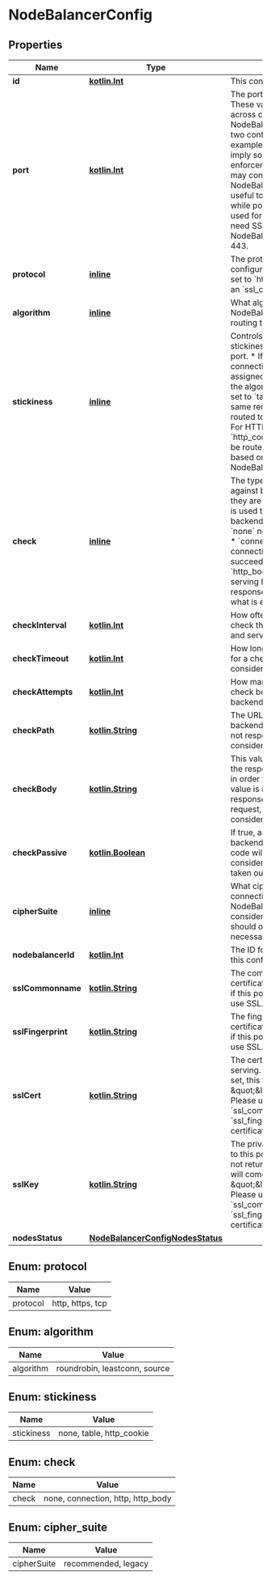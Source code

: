 
# NodeBalancerConfig

## Properties
Name | Type | Description | Notes
------------ | ------------- | ------------- | -------------
**id** | [**kotlin.Int**](.md) | This config&#x27;s unique ID |  [optional]
**port** | [**kotlin.Int**](.md) | The port this Config is for. These values must be unique across configs on a single NodeBalancer (you can&#x27;t have two configs for port 80, for example).  While some ports imply some protocols, no enforcement is done and you may configure your NodeBalancer however is useful to you. For example, while port 443 is generally used for HTTPS, you do not need SSL configured to have a NodeBalancer listening on port 443.  |  [optional]
**protocol** | [**inline**](#ProtocolEnum) | The protocol this port is configured to serve. * If this is set to &#x60;https&#x60; you must include an &#x60;ssl_cert&#x60; and an &#x60;ssl_key&#x60;.  |  [optional]
**algorithm** | [**inline**](#AlgorithmEnum) | What algorithm this NodeBalancer should use for routing traffic to backends.  |  [optional]
**stickiness** | [**inline**](#StickinessEnum) | Controls how session stickiness is handled on this port. * If set to &#x60;none&#x60; connections will always be assigned a backend based on the algorithm configured. * If set to &#x60;table&#x60; sessions from the same remote address will be routed to the same   backend.  * For HTTP or HTTPS clients, &#x60;http_cookie&#x60; allows sessions to be   routed to the same backend based on a cookie set by the NodeBalancer.  |  [optional]
**check** | [**inline**](#CheckEnum) | The type of check to perform against backends to ensure they are serving requests. This is used to determine if backends are up or down. * If &#x60;none&#x60; no check is performed. * &#x60;connection&#x60; requires only a connection to the backend to succeed. * &#x60;http&#x60; and &#x60;http_body&#x60; rely on the backend serving HTTP, and that   the response returned matches what is expected.  |  [optional]
**checkInterval** | [**kotlin.Int**](.md) | How often, in seconds, to check that backends are up and serving requests.  |  [optional]
**checkTimeout** | [**kotlin.Int**](.md) | How long, in seconds, to wait for a check attempt before considering it failed.  |  [optional]
**checkAttempts** | [**kotlin.Int**](.md) | How many times to attempt a check before considering a backend to be down.  |  [optional]
**checkPath** | [**kotlin.String**](.md) | The URL path to check on each backend. If the backend does not respond to this request it is considered to be down.  |  [optional]
**checkBody** | [**kotlin.String**](.md) | This value must be present in the response body of the check in order for it to pass. If this value is not present in the response body of a check request, the backend is considered to be down.  |  [optional]
**checkPassive** | [**kotlin.Boolean**](.md) | If true, any response from this backend with a &#x60;5xx&#x60; status code will be enough for it to be considered unhealthy and taken out of rotation.  |  [optional]
**cipherSuite** | [**inline**](#CipherSuiteEnum) | What ciphers to use for SSL connections served by this NodeBalancer.  * &#x60;legacy&#x60; is considered insecure and should only be used if necessary.  |  [optional]
**nodebalancerId** | [**kotlin.Int**](.md) | The ID for the NodeBalancer this config belongs to.  |  [optional]
**sslCommonname** | [**kotlin.String**](.md) | The common name for the SSL certification this port is serving if this port is not configured to use SSL.  |  [optional]
**sslFingerprint** | [**kotlin.String**](.md) | The fingerprint for the SSL certification this port is serving if this port is not configured to use SSL.  |  [optional]
**sslCert** | [**kotlin.String**](.md) | The certificate this port is serving. This is not returned. If set, this field will come back as \&quot;&amp;lt;REDACTED&amp;gt;\&quot;. Please use the &#x60;ssl_commonname&#x60; and &#x60;ssl_fingerprint&#x60; to identify the certificate.  |  [optional]
**sslKey** | [**kotlin.String**](.md) | The private key corresponding to this port&#x27;s certificate.  This is not returned. If set, this field will come back as \&quot;&amp;lt;REDACTED&amp;gt;\&quot;. Please use the &#x60;ssl_commonname&#x60; and &#x60;ssl_fingerprint&#x60; to identify the certificate.  |  [optional]
**nodesStatus** | [**NodeBalancerConfigNodesStatus**](NodeBalancerConfigNodesStatus.md) |  |  [optional]



<a name="ProtocolEnum"></a>
## Enum: protocol
Name | Value
---- | -----
protocol | http, https, tcp


<a name="AlgorithmEnum"></a>
## Enum: algorithm
Name | Value
---- | -----
algorithm | roundrobin, leastconn, source


<a name="StickinessEnum"></a>
## Enum: stickiness
Name | Value
---- | -----
stickiness | none, table, http_cookie


<a name="CheckEnum"></a>
## Enum: check
Name | Value
---- | -----
check | none, connection, http, http_body


<a name="CipherSuiteEnum"></a>
## Enum: cipher_suite
Name | Value
---- | -----
cipherSuite | recommended, legacy



